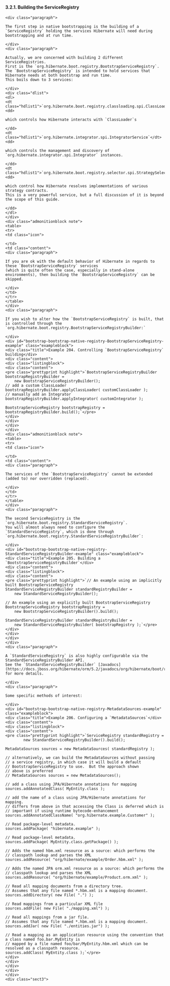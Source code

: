  #### 3.2.1. Building the ServiceRegistry

    <div class="paragraph">

    The first step in native bootstrapping is the building of a `ServiceRegistry` holding the services Hibernate will need during bootstrapping and at run time.

    </div>
    <div class="paragraph">

    Actually, we are concerned with building 2 different ServiceRegistries.
    First is the `org.hibernate.boot.registry.BootstrapServiceRegistry`.
    The `BootstrapServiceRegistry` is intended to hold services that Hibernate needs at both bootstrap and run time.
    This boils down to 3 services:

    </div>
    <div class="dlist">
    <dl>
    <dt class="hdlist1">`org.hibernate.boot.registry.classloading.spi.ClassLoaderService`</dt>
    <dd>

    which controls how Hibernate interacts with `ClassLoader`s

    </dd>
    <dt class="hdlist1">`org.hibernate.integrator.spi.IntegratorService`</dt>
    <dd>

    which controls the management and discovery of `org.hibernate.integrator.spi.Integrator` instances.

    </dd>
    <dt class="hdlist1">`org.hibernate.boot.registry.selector.spi.StrategySelector`</dt>
    <dd>

    which control how Hibernate resolves implementations of various strategy contracts.
    This is a very powerful service, but a full discussion of it is beyond the scope of this guide.

    </dd>
    </dl>
    </div>
    <div class="admonitionblock note">
    <table>
    <tr>
    <td class="icon">

    </td>
    <td class="content">
    <div class="paragraph">

    If you are ok with the default behavior of Hibernate in regards to these `BootstrapServiceRegistry` services
    (which is quite often the case, especially in stand-alone environments), then building the `BootstrapServiceRegistry` can be skipped.

    </div>
    </td>
    </tr>
    </table>
    </div>
    <div class="paragraph">

    If you wish to alter how the `BootstrapServiceRegistry` is built, that is controlled through the `org.hibernate.boot.registry.BootstrapServiceRegistryBuilder:`

    </div>
    <div id="bootstrap-bootstrap-native-registry-BootstrapServiceRegistry-example" class="exampleblock">
    <div class="title">Example 204. Controlling `BootstrapServiceRegistry` building</div>
    <div class="content">
    <div class="listingblock">
    <div class="content">
    <pre class="prettyprint highlight">`BootstrapServiceRegistryBuilder bootstrapRegistryBuilder =
        new BootstrapServiceRegistryBuilder();
    // add a custom ClassLoader
    bootstrapRegistryBuilder.applyClassLoader( customClassLoader );
    // manually add an Integrator
    bootstrapRegistryBuilder.applyIntegrator( customIntegrator );

    BootstrapServiceRegistry bootstrapRegistry = bootstrapRegistryBuilder.build();`</pre>
    </div>
    </div>
    </div>
    </div>
    <div class="admonitionblock note">
    <table>
    <tr>
    <td class="icon">

    </td>
    <td class="content">
    <div class="paragraph">

    The services of the `BootstrapServiceRegistry` cannot be extended (added to) nor overridden (replaced).

    </div>
    </td>
    </tr>
    </table>
    </div>
    <div class="paragraph">

    The second ServiceRegistry is the `org.hibernate.boot.registry.StandardServiceRegistry`.
    You will almost always need to configure the `StandardServiceRegistry`, which is done through `org.hibernate.boot.registry.StandardServiceRegistryBuilder`:

    </div>
    <div id="bootstrap-bootstrap-native-registry-StandardServiceRegistryBuilder-example" class="exampleblock">
    <div class="title">Example 205. Building a `BootstrapServiceRegistryBuilder`</div>
    <div class="content">
    <div class="listingblock">
    <div class="content">
    <pre class="prettyprint highlight">`// An example using an implicitly built BootstrapServiceRegistry
    StandardServiceRegistryBuilder standardRegistryBuilder =
        new StandardServiceRegistryBuilder();

    // An example using an explicitly built BootstrapServiceRegistry
    BootstrapServiceRegistry bootstrapRegistry =
        new BootstrapServiceRegistryBuilder().build();

    StandardServiceRegistryBuilder standardRegistryBuilder =
        new StandardServiceRegistryBuilder( bootstrapRegistry );`</pre>
    </div>
    </div>
    </div>
    </div>
    <div class="paragraph">

    A `StandardServiceRegistry` is also highly configurable via the StandardServiceRegistryBuilder API.
    See the `StandardServiceRegistryBuilder` [Javadocs](https://docs.jboss.org/hibernate/orm/5.2/javadocs/org/hibernate/boot/registry/StandardServiceRegistryBuilder.html) for more details.

    </div>
    <div class="paragraph">

    Some specific methods of interest:

    </div>
    <div id="bootstrap-bootstrap-native-registry-MetadataSources-example" class="exampleblock">
    <div class="title">Example 206. Configuring a `MetadataSources`</div>
    <div class="content">
    <div class="listingblock">
    <div class="content">
    <pre class="prettyprint highlight">`ServiceRegistry standardRegistry =
            new StandardServiceRegistryBuilder().build();

    MetadataSources sources = new MetadataSources( standardRegistry );

    // alternatively, we can build the MetadataSources without passing
    // a service registry, in which case it will build a default
    // BootstrapServiceRegistry to use.  But the approach shown
    // above is preferred
    // MetadataSources sources = new MetadataSources();

    // add a class using JPA/Hibernate annotations for mapping
    sources.addAnnotatedClass( MyEntity.class );

    // add the name of a class using JPA/Hibernate annotations for mapping.
    // differs from above in that accessing the Class is deferred which is
    // important if using runtime bytecode-enhancement
    sources.addAnnotatedClassName( "org.hibernate.example.Customer" );

    // Read package-level metadata.
    sources.addPackage( "hibernate.example" );

    // Read package-level metadata.
    sources.addPackage( MyEntity.class.getPackage() );

    // Adds the named hbm.xml resource as a source: which performs the
    // classpath lookup and parses the XML
    sources.addResource( "org/hibernate/example/Order.hbm.xml" );

    // Adds the named JPA orm.xml resource as a source: which performs the
    // classpath lookup and parses the XML
    sources.addResource( "org/hibernate/example/Product.orm.xml" );

    // Read all mapping documents from a directory tree.
    // Assumes that any file named *.hbm.xml is a mapping document.
    sources.addDirectory( new File( ".") );

    // Read mappings from a particular XML file
    sources.addFile( new File( "./mapping.xml") );

    // Read all mappings from a jar file.
    // Assumes that any file named *.hbm.xml is a mapping document.
    sources.addJar( new File( "./entities.jar") );

    // Read a mapping as an application resource using the convention that a class named foo.bar.MyEntity is
    // mapped by a file named foo/bar/MyEntity.hbm.xml which can be resolved as a classpath resource.
    sources.addClass( MyEntity.class );`</pre>
    </div>
    </div>
    </div>
    </div>
    </div>
    <div class="sect3">